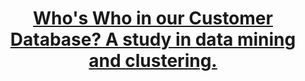 ---
title: "<strong><a href='https://nbviewer.org/github/RDallavia/samples/blob/main/CustomerSegmentation/CustomerSegmentation.ipynb'>Who's Who in our Customer Database? A study in data mining and clustering. </a></strong>"
excerpt: "A customer segmentation model using both hierarchical and k-means clustering. These methods illustrate classic cases of unsupervised learning. Though unsupervised methods do not yield a prediction, the insight gleaned from a data mining exploration of this type can be used to guide, for example, the implementation of targeted marketing campaigns. The study is written in R and depends largely on the tidyverse and caret packages.. <br> <img src='/images/whoswho.jpeg'>"
collection: portfolio
---